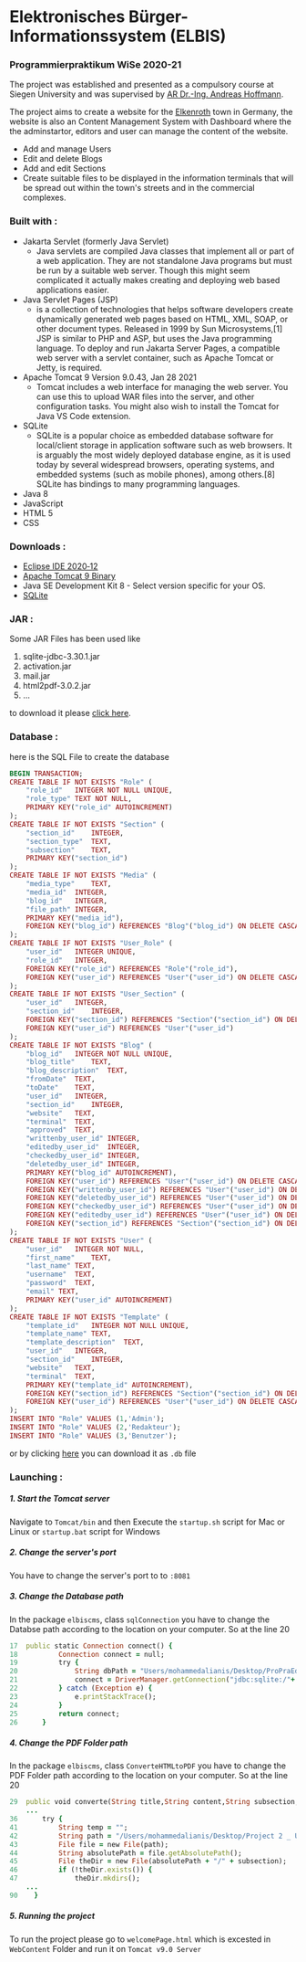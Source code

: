 # Elektronisches Bürger-Informationssystem (ELBIS)
### Programmierpraktikum WiSe 2020-21

The project was established and presented as a compulsory course at Siegen University and was supervised by [AR Dr.-Ing. Andreas Hoffmann](https://www.bs.informatik.uni-siegen.de/mitarbeiter/hoffmann/index_html).

The project aims to create a website for the [Elkenroth](https://de.wikipedia.org/wiki/Elkenroth) town in Germany, the website is also an Content Management System with Dashboard where the the adminstartor, editors and user can manage the content of the website.

  - Add and manage Users
  - Edit and delete Blogs
  - Add and edit Sections
  - Create suitable files to be displayed in the information terminals that will be spread out within the town's streets and in the commercial complexes.

### Built with :
-  Jakarta Servlet (formerly Java Servlet)
    - Java servlets are compiled Java classes that implement all or part of a web application. They are not standalone Java programs but must be run by a suitable web server. Though this might seem complicated it actually makes creating and deploying web based applications easier.
- Java Servlet Pages (JSP)
    - is a collection of technologies that helps software developers create dynamically generated web pages based on HTML, XML, SOAP, or other document types. Released in 1999 by Sun Microsystems,[1] JSP is similar to PHP and ASP, but uses the Java programming language.
    To deploy and run Jakarta Server Pages, a compatible web server with a servlet container, such as Apache Tomcat or Jetty, is required.
- Apache Tomcat 9 Version 9.0.43, Jan 28 2021
    - Tomcat includes a web interface for managing the web server. You can use this to upload WAR files into the server, and other configuration tasks. You might also wish to install the Tomcat for Java VS Code extension.
- SQLite
    - SQLite is a popular choice as embedded database software for local/client storage in application software such as web browsers. It is arguably the most widely deployed database engine, as it is used today by several widespread browsers, operating systems, and embedded systems (such as mobile phones), among others.[8] SQLite has bindings to many programming languages.
- Java 8
- JavaScript
- HTML 5
- CSS

### Downloads :

- [Eclipse IDE 2020‑12](https://www.eclipse.org/downloads/)
- [Apache Tomcat 9 Binary](https://tomcat.apache.org/download-90.cgi)
- Java SE Development Kit 8 - Select version specific for your OS.
- [SQLite](https://www.sqlite.org/download.html)

### JAR :
Some JAR Files has been used like
1. sqlite-jdbc-3.30.1.jar
2. activation.jar
3. mail.jar
4. html2pdf-3.0.2.jar
5. ...

to download it please [click here](https://drive.google.com/drive/folders/1k3KljEMjV2-a3GriJ4kH2zjikJbGjsDd?usp=sharing).

### Database :
here is the SQL File to create the database
``` ruby
BEGIN TRANSACTION;
CREATE TABLE IF NOT EXISTS "Role" (
	"role_id"	INTEGER NOT NULL UNIQUE,
	"role_type"	TEXT NOT NULL,
	PRIMARY KEY("role_id" AUTOINCREMENT)
);
CREATE TABLE IF NOT EXISTS "Section" (
	"section_id"	INTEGER,
	"section_type"	TEXT,
	"subsection"	TEXT,
	PRIMARY KEY("section_id")
);
CREATE TABLE IF NOT EXISTS "Media" (
	"media_type"	TEXT,
	"media_id"	INTEGER,
	"blog_id"	INTEGER,
	"file_path"	INTEGER,
	PRIMARY KEY("media_id"),
	FOREIGN KEY("blog_id") REFERENCES "Blog"("blog_id") ON DELETE CASCADE
);
CREATE TABLE IF NOT EXISTS "User_Role" (
	"user_id"	INTEGER UNIQUE,
	"role_id"	INTEGER,
	FOREIGN KEY("role_id") REFERENCES "Role"("role_id"),
	FOREIGN KEY("user_id") REFERENCES "User"("user_id") ON DELETE CASCADE
);
CREATE TABLE IF NOT EXISTS "User_Section" (
	"user_id"	INTEGER,
	"section_id"	INTEGER,
	FOREIGN KEY("section_id") REFERENCES "Section"("section_id") ON DELETE CASCADE,
	FOREIGN KEY("user_id") REFERENCES "User"("user_id")
);
CREATE TABLE IF NOT EXISTS "Blog" (
	"blog_id"	INTEGER NOT NULL UNIQUE,
	"blog_title"	TEXT,
	"blog_description"	TEXT,
	"fromDate"	TEXT,
	"toDate"	TEXT,
	"user_id"	INTEGER,
	"section_id"	INTEGER,
	"website"	TEXT,
	"terminal"	TEXT,
	"approved"	TEXT,
	"writtenby_user_id"	INTEGER,
	"editedby_user_id"	INTEGER,
	"checkedby_user_id"	INTEGER,
	"deletedby_user_id"	INTEGER,
	PRIMARY KEY("blog_id" AUTOINCREMENT),
	FOREIGN KEY("user_id") REFERENCES "User"("user_id") ON DELETE CASCADE,
	FOREIGN KEY("writtenby_user_id") REFERENCES "User"("user_id") ON DELETE SET NULL,
	FOREIGN KEY("deletedby_user_id") REFERENCES "User"("user_id") ON DELETE SET NULL,
	FOREIGN KEY("checkedby_user_id") REFERENCES "User"("user_id") ON DELETE SET NULL,
	FOREIGN KEY("editedby_user_id") REFERENCES "User"("user_id") ON DELETE SET NULL,
	FOREIGN KEY("section_id") REFERENCES "Section"("section_id") ON DELETE CASCADE
);
CREATE TABLE IF NOT EXISTS "User" (
	"user_id"	INTEGER NOT NULL,
	"first_name"	TEXT,
	"last_name"	TEXT,
	"username"	TEXT,
	"password"	TEXT,
	"email"	TEXT,
	PRIMARY KEY("user_id" AUTOINCREMENT)
);
CREATE TABLE IF NOT EXISTS "Template" (
	"template_id"	INTEGER NOT NULL UNIQUE,
	"template_name"	TEXT,
	"template_description"	TEXT,
	"user_id"	INTEGER,
	"section_id"	INTEGER,
	"website"	TEXT,
	"terminal"	TEXT,
	PRIMARY KEY("template_id" AUTOINCREMENT),
	FOREIGN KEY("section_id") REFERENCES "Section"("section_id") ON DELETE CASCADE,
	FOREIGN KEY("user_id") REFERENCES "User"("user_id") ON DELETE CASCADE
);
INSERT INTO "Role" VALUES (1,'Admin');
INSERT INTO "Role" VALUES (2,'Redakteur');
INSERT INTO "Role" VALUES (3,'Benutzer');
```
or by clicking [here](https://drive.google.com/drive/folders/1ayJVX_Q5EvhWqzcnioRuzQOdMRx35_4o?usp=sharing) you can download it as ``` .db ``` file

### Launching :

##### 1. Start the Tomcat server
Navigate to ``` Tomcat/bin ``` and then Execute the ``` startup.sh ``` script for Mac or Linux or ``` startup.bat ``` script for Windows
##### 2. Change the server's port 
You have to change the server's port to to ``` :8081 ```
##### 3. Change the Database path
In the package ``` elbiscms ```, class ``` sqlConnection ``` you have to change the Databse path according to the location on your computer.
So at the line 20 
```ruby
17  public static Connection connect() {
18	    	Connection connect = null;
19		    try {
20			    String dbPath = "Users/mohammedalianis/Desktop/ProPraEdited.db";
21			    connect = DriverManager.getConnection("jdbc:sqlite:/"+ dbPath);
22		    } catch (Exception e) {
23			    e.printStackTrace();
24		    }
25		    return connect;
26	    }
```
##### 4. Change the PDF Folder path
In the package ``` elbiscms ```, class ``` ConverteHTMLtoPDF ``` you have to change the PDF Folder path according to the location on your computer.
So at the line 20 
```ruby
29  public void converte(String title,String content,String subsection,String from) throws IOException {
    ...
36		try {
41			String temp = "";
42			String path = "/Users/mohammedalianis/Desktop/Project 2 _ Updated Version/pdf";
43			File file = new File(path);
44			String absolutePath = file.getAbsolutePath();
45			File theDir = new File(absolutePath + "/" + subsection);
46			if (!theDir.exists()) {
47				theDir.mkdirs();
    ...
90    }
```

##### 5. Running the project
To run the project please go to ``` welcomePage.html ``` which is excested in ``` WebContent ``` Folder and run it on ``` Tomcat v9.0 Server ```
